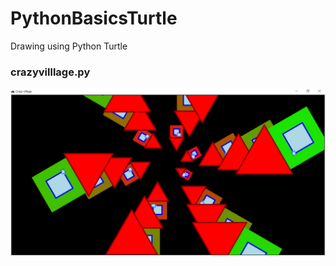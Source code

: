 # PythonBasicsTurtle
Drawing using Python Turtle

### crazyvilllage.py
![Village drawing by turtle](https://github.com/hrosicka/PythonBasicsTurtle/blob/master/doc/CrazyVillage.png)
